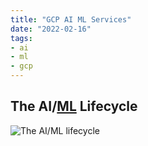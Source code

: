 ```yaml
---
title: "GCP AI ML Services"
date: "2022-02-16"
tags:
- ai
- ml
- gcp
---
```


## The AI/[ML](notes/Machine%20Learning.md) Lifecycle

![The AI/ML lifecycle](files/ai_ml_lifecycle.svg)
